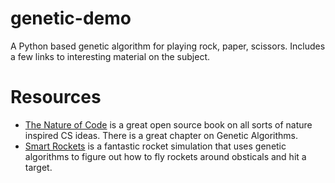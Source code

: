 genetic-demo
============

A Python based genetic algorithm for playing rock, paper, scissors. Includes a few links to interesting material on the subject.

Resources
============
* [The Nature of Code](http://natureofcode.com/) is a great open source book on all sorts of nature inspired CS ideas. There is a great chapter on Genetic Algorithms.
* [Smart Rockets](http://www.blprnt.com/smartrockets/) is a fantastic rocket simulation that uses genetic algorithms to figure out how to fly rockets around obsticals and hit a target.
